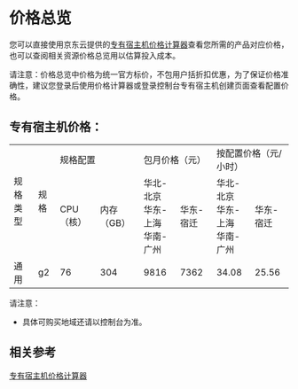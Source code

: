 # 价格总览

您可以直接使用京东云提供的[专有宿主机价格计算器](https://www.jdcloud.com/calculator/calDhost)查看您所需的产品对应价格，也可以查阅相关资源价格总览用以估算投入成本。

请注意：价格总览中价格为统一官方标价，不包用户括折扣优惠，为了保证价格准确性，建议您登录后使用价格计算器或登录控制台专有宿主机创建页面查看配置价格。



## 专有宿主机价格：

<table>
   <tr>
      <td rowspan="2" colspan="1">规格类型 </td>
      <td rowspan="2">规格</td>
      <td colspan="2">规格配置</td>
      <td rowspan="1"colspan="2">包月价格（元）</td>
      <td rowspan="1"colspan="2">按配置价格（元/小时）</td>
  </tr>
   <tr>
      <td>CPU（核）</td>
      <td>内存（GB）</td>  
      <td>华北-北京<br>华东-上海<br>华南-广州</td>
      <td>华东-宿迁</td>
      <td>华北-北京<br>华东-上海<br>华南-广州</td>
      <td>华东-宿迁</td>    
   </tr>
   <tr>
      <td>通用</td>
      <td>g2</td>
      <td>76</td>
      <td>304</td>
      <td>9816</td>
      <td>7362</td>
      <td>34.08</td>
      <td>25.56</td>
   </tr>
</table>

请注意：

* 具体可购买地域还请以控制台为准。

## 相关参考
[专有宿主机价格计算器](https://www.jdcloud.com/calculator/calDHost)


